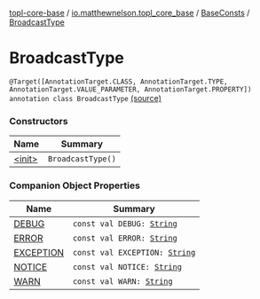 [topl-core-base](../../../index.md) / [io.matthewnelson.topl_core_base](../../index.md) / [BaseConsts](../index.md) / [BroadcastType](./index.md)

# BroadcastType

`@Target([AnnotationTarget.CLASS, AnnotationTarget.TYPE, AnnotationTarget.VALUE_PARAMETER, AnnotationTarget.PROPERTY]) annotation class BroadcastType` [(source)](https://github.com/05nelsonm/TorOnionProxyLibrary-Android/blob/master/topl-core-base/src/main/java/io/matthewnelson/topl_core_base/BaseConsts.kt#L96)

### Constructors

| Name | Summary |
|---|---|
| [&lt;init&gt;](-init-.md) | `BroadcastType()` |

### Companion Object Properties

| Name | Summary |
|---|---|
| [DEBUG](-d-e-b-u-g.md) | `const val DEBUG: `[`String`](https://kotlinlang.org/api/latest/jvm/stdlib/kotlin/-string/index.html) |
| [ERROR](-e-r-r-o-r.md) | `const val ERROR: `[`String`](https://kotlinlang.org/api/latest/jvm/stdlib/kotlin/-string/index.html) |
| [EXCEPTION](-e-x-c-e-p-t-i-o-n.md) | `const val EXCEPTION: `[`String`](https://kotlinlang.org/api/latest/jvm/stdlib/kotlin/-string/index.html) |
| [NOTICE](-n-o-t-i-c-e.md) | `const val NOTICE: `[`String`](https://kotlinlang.org/api/latest/jvm/stdlib/kotlin/-string/index.html) |
| [WARN](-w-a-r-n.md) | `const val WARN: `[`String`](https://kotlinlang.org/api/latest/jvm/stdlib/kotlin/-string/index.html) |
